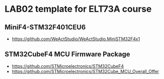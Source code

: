 # LAB02 template for ELT73A course 

## MiniF4-STM32F401CEU6
- https://github.com/WeActStudio/WeActStudio.MiniSTM32F4x1
  
## STM32CubeF4 MCU Firmware Package
- https://github.com/STMicroelectronics/STM32CubeF4
- https://github.com/STMicroelectronics/STM32Cube_MCU_Overall_Offer
